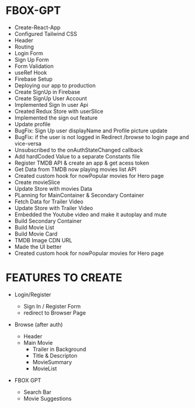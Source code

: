 # FBOX-GPT 

- Create-React-App
- Configured Tailwind CSS
- Header
- Routing 
- Login Form
- Sign Up Form
- Form Validation
- useRef Hook
- Firebase Setup
- Deploying our app to production
- Create SignUp in Firebase
- Create SignUp User Account 
- Implemented Sign In user Api
- Created Redux Store with userSlice
- Implemented the sign out feature
- Update profile
- BugFix: Sign Up user displayName and Profile picture update
- BugFix: if the user is not logged in Redirect /browse to login page and vice-versa
- Unsubscribed to the onAuthStateChanged callback
- Add hardCoded Value to a separate Constants file
- Register TMDB API & create an app & get acess token
- Get Data from TMDB now playing movies list API
- Created custom hook for nowPopular movies for Hero page
- Create movieSlice
- Update Store with movies Data
- PLanning for MainContainer & Secondary Container
- Fetch Data for Trailer Video
- Update Store with Trailer Video
- Embedded the Youtube video and make it autoplay and mute
- Build Secondary Container
- Build Movie List
- Build Movie Card
- TMDB Image CDN URL
- Made the UI better
- Created custom hook for nowPopular movies for Hero page


# FEATURES TO CREATE

- Login/Register
    - Sign In / Register Form
    - redirect to Browser Page

- Browse (after auth)
    - Header
    - Main Movie
        - Trailer in Background
        - Title & Descripton
        - MovieSummary
        - MovieList

- FBOX GPT
    - Search Bar
    - Movie Suggestions